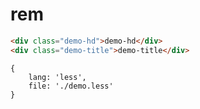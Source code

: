 # rem

````html
<div class="demo-hd">demo-hd</div>
<div class="demo-title">demo-title</div>
````

````code
{
    lang: 'less',
    file: './demo.less'
}
````
